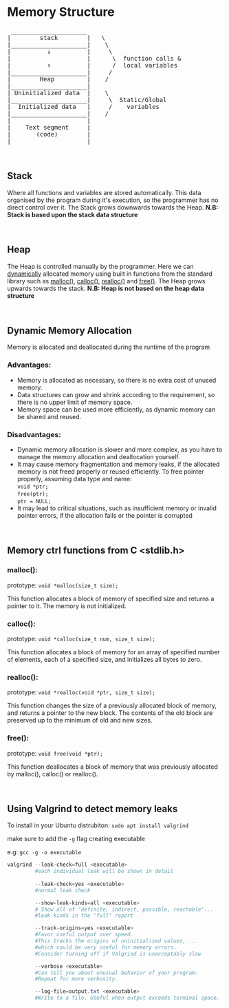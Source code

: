 # Memory Structure

<pre>
 _____________________
|        stack        |   \
|_____________________|    \
|          ↓          |     \
|                     |      \  function calls &
|          ↑          |      /  local variables
|_____________________|     /
|        Heap         |    /
|_____________________|
| Uninitialized data  |    \
|_____________________|     \  Static/Global
|  Initialized data   |     /    variables
|_____________________|    /
|                     |
|    Text segment     |
|       (code)        |
|_____________________|
</pre>

<br>

## Stack

Where all functions and variables are stored automatically. This data organised by the program during it's execution, so the programmer has no direct control over it. The Stack grows downwards towards the Heap. **N.B: Stack is based upon the stack data structure**

<br>

## Heap

The Heap is controlled manually by the programmer. Here we can [dynamically](#dynamic-memory-allocation) allocated memory using built in functions from the standard library such as [malloc()](#malloc), [calloc()](#calloc), [realloc()](#realloc) and [free()](#free). The Heap grows upwards towards the stack. **N.B: Heap is not based on the heap data structure**

<br>

## Dynamic Memory Allocation

Memory is allocated and deallocated during the runtime of the program

### Advantages:

- Memory is allocated as necessary, so there is no extra cost of unused memory.
- Data structures can grow and shrink according to the requirement, so there is no upper limit of memory space.
- Memory space can be used more efficiently, as dynamic memory can be shared and reused.

### Disadvantages:

- Dynamic memory allocation is slower and more complex, as you have to manage the memory allocation and deallocation yourself.
- It may cause memory fragmentation and memory leaks, if the allocated memory is not freed properly or reused efficiently. To free pointer properly, assuming data type and name: <br> `void *ptr;`<br> `free(ptr);`<br> `ptr = NULL;`
- It may lead to critical situations, such as insufficient memory or invalid pointer errors, if the allocation fails or the pointer is corrupted

<br>

## Memory ctrl functions from C <stdlib.h\>

### malloc():

prototype: `void *malloc(size_t size);`

This function allocates a block of memory of specified size and returns a pointer to it. The memory is not initialized.

### calloc():

prototype: `void *calloc(size_t num, size_t size);`

This function allocates a block of memory for an array of specified number of elements, each of a specified size, and initializes all bytes to zero.

### realloc():

prototype: `void *realloc(void *ptr, size_t size);`

This function changes the size of a previously allocated block of memory, and returns a pointer to the new block. The contents of the old block are preserved up to the minimum of old and new sizes.

### free():

prototype: `void free(void *ptr);`

This function deallocates a block of memory that was previously allocated by malloc(), calloc() or realloc().

<br>

## Using Valgrind to detect memory leaks

To install in your Ubuntu distrubiton: `sudo apt install valgrind`

make sure to add the `-g` flag creating executable

e.g: `gcc -g -o executable`

```powershell
valgrind --leak-check=full <executable>
         #each individual leak will be shown in detail
		 
		 --leak-check=yes <executable>
		 #normal leak check

		 --show-leak-kinds=all <executable>
		 # Show all of "definite, indirect, possible, reachable"...
		 #leak kinds in the "full" report

         --track-origins=yes <executable>
		 #Favor useful output over speed.
		 #This tracks the origins of uninitialized values, ...
		 #which could be very useful for memory errors.
		 #Consider turning off if Valgrind is unacceptably slow

         --verbose <executable>
		 #Can tell you about unusual behavior of your program.
		 #Repeat for more verbosity.

		 --log-file=output.txt <executable>
		 #Write to a file. Useful when output exceeds terminal space.

```
